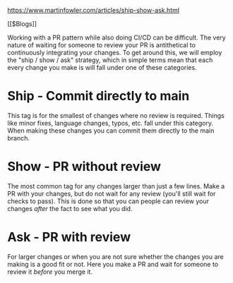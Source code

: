 https://www.martinfowler.com/articles/ship-show-ask.html

[[$Blogs]]

Working with a PR pattern while also doing CI/CD can be difficult. The very nature of waiting for someone to review your PR is antithetical to continuously integrating your changes. To get around this, we will employ the "ship / show / ask" strategy, which in simple terms mean that each every change you make is will fall under one of these categories.

# Ship - Commit directly to main

This tag is for the smallest of changes where no review is required. Things like minor fixes, language changes, typos, etc. fall under this category. When making these changes you can commit them directly to the main branch.

# Show - PR without review

The most common tag for any changes larger than just a few lines. Make a PR with your changes, but do not wait for any review (you'll still wait for checks to pass). This is done so that you can people can review your changes _after_ the fact to see what you did.

# Ask - PR with review

For larger changes or when you are not sure whether the changes you are making is a good fit or not. Here you make a PR and wait for someone to review it _before_ you merge it.